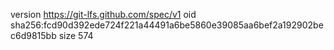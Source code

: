 version https://git-lfs.github.com/spec/v1
oid sha256:fcd90d392ede724f221a44491a6be5860e39085aa6bef2a192902bec6d9815bb
size 574
